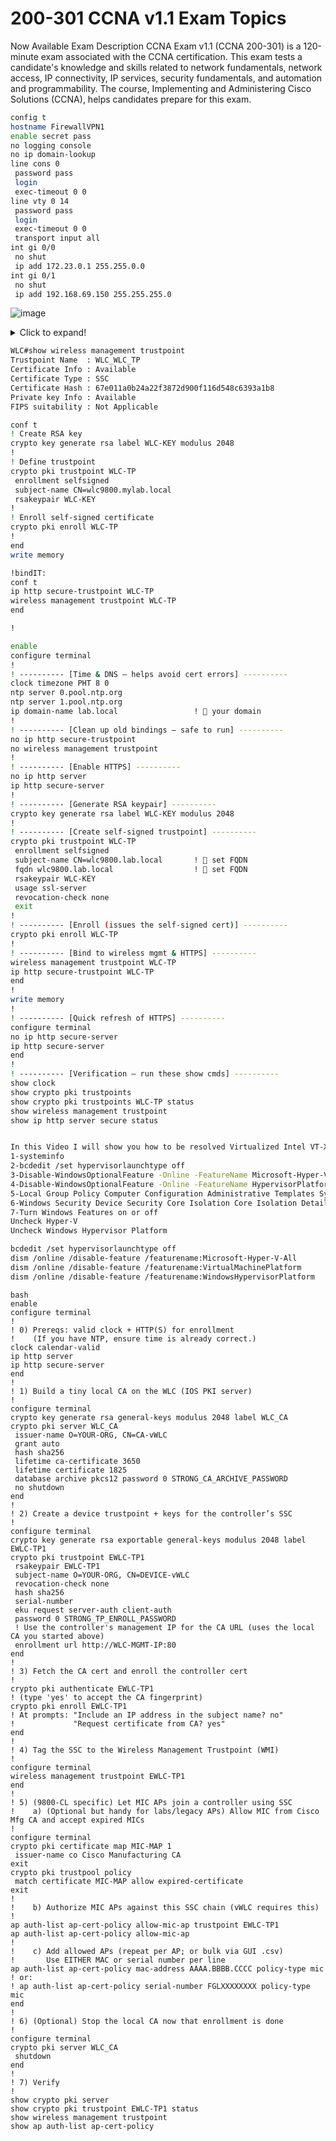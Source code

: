 # 200-301 CCNA v1.1 Exam Topics

Now Available
Exam Description
CCNA Exam v1.1 (CCNA 200-301) is a 120-minute exam associated with the CCNA certification. This exam tests a candidate's knowledge and skills related to network fundamentals, network access, IP connectivity, IP services, security fundamentals, and automation and programmability. The course, Implementing and Administering Cisco Solutions (CCNA), helps candidates prepare for this exam.

```bash
config t
hostname FirewallVPN1
enable secret pass
no logging console
no ip domain-lookup
line cons 0
 password pass
 login
 exec-timeout 0 0
line vty 0 14
 password pass
 login
 exec-timeout 0 0
 transport input all
int gi 0/0
 no shut
 ip add 172.23.0.1 255.255.0.0
int gi 0/1
 no shut
 ip add 192.168.69.150 255.255.255.0
```
![image](https://github.com/user-attachments/assets/4eb717a5-0fb0-4d04-babf-d8e0dcfa0b1f)

<details>
<summary>Click to expand!</summary>
1.1 Explain the role and function of network components
1.1.a Routers
1.1.b Layer 2 and Layer 3 switches
1.1.c Next-generation firewalls and IPS
1.1.d Access points
1.1.e Controllers (Cisco DNA Center and WLC)
1.1.f Endpoints
1.1.g Servers
1.1.h PoE

1.2 Describe characteristics of network topology architectures
1.2.a Two-tier
1.2.b Three-tier
1.2.c Spine-leaf
1.2.d WAN
1.2.e Small office/home office (SOHO)
1.2.f On-premise and cloud

1.3 Compare physical interface and cabling types
1.3.a Single-mode fiber, multimode fiber, copper
1.3.b Connections (Ethernet shared media and point-to-point)

1.4 Identify interface and cable issues (collisions, errors, mismatch duplex, and/or speed)

1.5 Compare TCP to UDP

1.6 Configure and verify IPv4 addressing and subnetting

1.7 Describe private IPv4 addressing

1.8 Configure and verify IPv6 addressing and prefix

1.9 Describe IPv6 address types
1.9.a Unicast (global, unique local, and link local)
1.9.b Anycast
1.9.c Multicast
1.9.d Modified EUI 64

1.10 Verify IP parameters for Client OS (Windows, Mac OS, Linux)

1.11 Describe wireless principles
1.11.a Nonoverlapping Wi-Fi channels
1.11.b SSID
1.11.c RF
1.11.d Encryption

1.12 Explain virtualization fundamentals (server virtualization, containers, and VRFs)

1.13 Describe switching concepts
1.13.a MAC learning and aging
1.13.b Frame switching
1.13.c Frame flooding
1.13.d MAC address table
</details>


```bash
WLC#show wireless management trustpoint
Trustpoint Name  : WLC_WLC_TP
Certificate Info : Available
Certificate Type : SSC
Certificate Hash : 67e011a0b24a22f3872d900f116d548c6393a1b8
Private key Info : Available
FIPS suitability : Not Applicable

conf t
! Create RSA key
crypto key generate rsa label WLC-KEY modulus 2048
!
! Define trustpoint
crypto pki trustpoint WLC-TP
 enrollment selfsigned
 subject-name CN=wlc9800.mylab.local
 rsakeypair WLC-KEY
!
! Enroll self-signed certificate
crypto pki enroll WLC-TP
!
end
write memory

!bindIT:
conf t
ip http secure-trustpoint WLC-TP
wireless management trustpoint WLC-TP
end

!

```

```bash
enable
configure terminal
!
! ---------- [Time & DNS – helps avoid cert errors] ----------
clock timezone PHT 8 0
ntp server 0.pool.ntp.org
ntp server 1.pool.ntp.org
ip domain-name lab.local                 ! 🔧 your domain
!
! ---------- [Clean up old bindings – safe to run] ----------
no ip http secure-trustpoint
no wireless management trustpoint
!
! ---------- [Enable HTTPS] ----------
no ip http server
ip http secure-server
!
! ---------- [Generate RSA keypair] ----------
crypto key generate rsa label WLC-KEY modulus 2048
!
! ---------- [Create self-signed trustpoint] ----------
crypto pki trustpoint WLC-TP
 enrollment selfsigned
 subject-name CN=wlc9800.lab.local       ! 🔧 set FQDN
 fqdn wlc9800.lab.local                  ! 🔧 set FQDN
 rsakeypair WLC-KEY
 usage ssl-server
 revocation-check none
 exit
!
! ---------- [Enroll (issues the self-signed cert)] ----------
crypto pki enroll WLC-TP
!
! ---------- [Bind to wireless mgmt & HTTPS] ----------
wireless management trustpoint WLC-TP
ip http secure-trustpoint WLC-TP
end
!
write memory
!
! ---------- [Quick refresh of HTTPS] ----------
configure terminal
no ip http secure-server
ip http secure-server
end
!
! ---------- [Verification – run these show cmds] ----------
show clock
show crypto pki trustpoints
show crypto pki trustpoints WLC-TP status
show wireless management trustpoint
show ip http server secure status

```

```bash

In this Video I will show you how to be resolved Virtualized Intel VT-X/EPT is not supported on this platform:
1-systeminfo
2-bcdedit /set hypervisorlaunchtype off
3-Disable-WindowsOptionalFeature -Online -FeatureName Microsoft-Hyper-V-All
4-Disable-WindowsOptionalFeature -Online -FeatureName HypervisorPlatform
5-Local Group Policy Computer Configuration Administrative Templates System Device Guard Turn On Virtualization Security Disabled
6-Windows Security Device Security Core Isolation Core Isolation Details Memory Integrity Off
7-Turn Windows Features on or off
Uncheck Hyper-V
Uncheck Windows Hypervisor Platform

bcdedit /set hypervisorlaunchtype off
dism /online /disable-feature /featurename:Microsoft-Hyper-V-All
dism /online /disable-feature /featurename:VirtualMachinePlatform
dism /online /disable-feature /featurename:WindowsHypervisorPlatform

```

```
bash
enable
configure terminal
!
! 0) Prereqs: valid clock + HTTP(S) for enrollment
!    (If you have NTP, ensure time is already correct.)
clock calendar-valid
ip http server
ip http secure-server
end
!
! 1) Build a tiny local CA on the WLC (IOS PKI server)
!
configure terminal
crypto key generate rsa general-keys modulus 2048 label WLC_CA
crypto pki server WLC_CA
 issuer-name O=YOUR-ORG, CN=CA-vWLC
 grant auto
 hash sha256
 lifetime ca-certificate 3650
 lifetime certificate 1825
 database archive pkcs12 password 0 STRONG_CA_ARCHIVE_PASSWORD
 no shutdown
end
!
! 2) Create a device trustpoint + keys for the controller’s SSC
!
configure terminal
crypto key generate rsa exportable general-keys modulus 2048 label EWLC-TP1
crypto pki trustpoint EWLC-TP1
 rsakeypair EWLC-TP1
 subject-name O=YOUR-ORG, CN=DEVICE-vWLC
 revocation-check none
 hash sha256
 serial-number
 eku request server-auth client-auth
 password 0 STRONG_TP_ENROLL_PASSWORD
 ! Use the controller's management IP for the CA URL (uses the local CA you started above)
 enrollment url http://WLC-MGMT-IP:80
end
!
! 3) Fetch the CA cert and enroll the controller cert
!
crypto pki authenticate EWLC-TP1
! (type 'yes' to accept the CA fingerprint)
crypto pki enroll EWLC-TP1
! At prompts: "Include an IP address in the subject name? no"
!             "Request certificate from CA? yes"
end
!
! 4) Tag the SSC to the Wireless Management Trustpoint (WMI)
!
configure terminal
wireless management trustpoint EWLC-TP1
end
!
! 5) (9800-CL specific) Let MIC APs join a controller using SSC
!    a) (Optional but handy for labs/legacy APs) Allow MIC from Cisco Mfg CA and accept expired MICs
!
configure terminal
crypto pki certificate map MIC-MAP 1
 issuer-name co Cisco Manufacturing CA
exit
crypto pki trustpool policy
 match certificate MIC-MAP allow expired-certificate
exit
!
!    b) Authorize MIC APs against this SSC chain (vWLC requires this)
!
ap auth-list ap-cert-policy allow-mic-ap trustpoint EWLC-TP1
ap auth-list ap-cert-policy allow-mic-ap
!
!    c) Add allowed APs (repeat per AP; or bulk via GUI .csv)
!       Use EITHER MAC or serial number per line
ap auth-list ap-cert-policy mac-address AAAA.BBBB.CCCC policy-type mic
! or:
! ap auth-list ap-cert-policy serial-number FGLXXXXXXXX policy-type mic
end
!
! 6) (Optional) Stop the local CA now that enrollment is done
!
configure terminal
crypto pki server WLC_CA
 shutdown
end
!
! 7) Verify
!
show crypto pki server
show crypto pki trustpoint EWLC-TP1 status
show wireless management trustpoint
show ap auth-list ap-cert-policy


```

